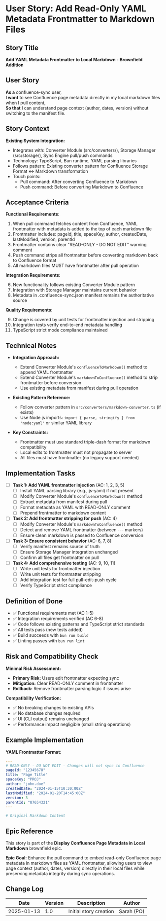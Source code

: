 # User Story: Add Read-Only YAML Metadata Frontmatter to Markdown Files

## Story Title
**Add YAML Metadata Frontmatter to Local Markdown - Brownfield Addition**

## User Story
**As a** confluence-sync user,  
**I want** to see Confluence page metadata directly in my local markdown files when I pull content,  
**So that** I can understand page context (author, dates, version) without switching to the manifest file.

## Story Context

**Existing System Integration:**
- Integrates with: Converter Module (src/converters/), Storage Manager (src/storage/), Sync Engine pull/push commands
- Technology: TypeScript, Bun runtime, YAML parsing libraries
- Follows pattern: Existing converter pattern for Confluence Storage Format ↔ Markdown transformation
- Touch points: 
  - Pull command: After converting Confluence to Markdown
  - Push command: Before converting Markdown to Confluence

## Acceptance Criteria

**Functional Requirements:**

1. When pull command fetches content from Confluence, YAML frontmatter with metadata is added to the top of each markdown file
2. Frontmatter includes: pageId, title, spaceKey, author, createdDate, lastModified, version, parentId
3. Frontmatter contains clear "READ-ONLY - DO NOT EDIT" warning comment
4. Push command strips all frontmatter before converting markdown back to Confluence format
5. All markdown files MUST have frontmatter after pull operation

**Integration Requirements:**

6. New functionality follows existing Converter Module pattern
7. Integration with Storage Manager maintains current behavior
8. Metadata in .confluence-sync.json manifest remains the authoritative source

**Quality Requirements:**

9. Change is covered by unit tests for frontmatter injection and stripping
10. Integration tests verify end-to-end metadata handling
11. TypeScript strict mode compliance maintained

## Technical Notes

- **Integration Approach:** 
  - Extend Converter Module's `confluenceToMarkdown()` method to append YAML frontmatter
  - Extend Converter Module's `markdownToConfluence()` method to strip frontmatter before conversion
  - Use existing metadata from manifest during pull operation

- **Existing Pattern Reference:** 
  - Follow converter pattern in `src/converters/markdown-converter.ts` (if exists)
  - Use Node.js imports: `import { parse, stringify } from 'node:yaml'` or similar YAML library

- **Key Constraints:** 
  - Frontmatter must use standard triple-dash format for markdown compatibility
  - Local edits to frontmatter must not propagate to server
  - All files must have frontmatter (no legacy support needed)

## Implementation Tasks

- [ ] **Task 1: Add YAML frontmatter injection** (AC: 1, 2, 3, 5)
  - [ ] Install YAML parsing library (e.g., js-yaml) if not present
  - [ ] Modify Converter Module's `confluenceToMarkdown()` method
  - [ ] Extract metadata from manifest during pull
  - [ ] Format metadata as YAML with READ-ONLY comment
  - [ ] Prepend frontmatter to markdown content

- [ ] **Task 2: Add frontmatter stripping for push** (AC: 4)
  - [ ] Modify Converter Module's `markdownToConfluence()` method
  - [ ] Detect and remove YAML frontmatter (between --- markers)
  - [ ] Ensure clean markdown is passed to Confluence conversion

- [ ] **Task 3: Ensure consistent behavior** (AC: 6, 7, 8)
  - [ ] Verify manifest remains source of truth
  - [ ] Ensure Storage Manager integration unchanged
  - [ ] Confirm all files get frontmatter on pull

- [ ] **Task 4: Add comprehensive testing** (AC: 9, 10, 11)
  - [ ] Write unit tests for frontmatter injection
  - [ ] Write unit tests for frontmatter stripping
  - [ ] Add integration test for full pull-edit-push cycle
  - [ ] Verify TypeScript strict compliance

## Definition of Done

- ✅ Functional requirements met (AC 1-5)
- ✅ Integration requirements verified (AC 6-8)
- ✅ Code follows existing patterns and TypeScript strict standards
- ✅ All tests pass (new tests added)
- ✅ Build succeeds with `bun run build`
- ✅ Linting passes with `bun run lint`

## Risk and Compatibility Check

**Minimal Risk Assessment:**
- **Primary Risk:** Users edit frontmatter expecting sync
- **Mitigation:** Clear READ-ONLY comment in frontmatter
- **Rollback:** Remove frontmatter parsing logic if issues arise

**Compatibility Verification:**
- ✅ No breaking changes to existing APIs
- ✅ No database changes required
- ✅ UI (CLI output) remains unchanged
- ✅ Performance impact negligible (small string operations)

## Example Implementation

**YAML Frontmatter Format:**
```yaml
---
# READ-ONLY - DO NOT EDIT - Changes will not sync to Confluence
pageId: "12345678"
title: "Page Title"
spaceKey: "PROJ"
author: "john.doe"
createdDate: "2024-01-15T10:30:00Z"
lastModified: "2024-01-20T14:45:00Z"
version: 3
parentId: "87654321"
---

# Original Markdown Content
```

## Epic Reference

This story is part of the **Display Confluence Page Metadata in Local Markdown** brownfield epic.

**Epic Goal:** Enhance the pull command to embed read-only Confluence page metadata in markdown files as YAML frontmatter, allowing users to view page context (author, dates, version) directly in their local files while preserving metadata integrity during sync operations.

## Change Log

| Date | Version | Description | Author |
|------|---------|-------------|--------|
| 2025-01-13 | 1.0 | Initial story creation | Sarah (PO) |